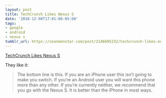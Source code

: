 ```yaml
---
layout: post
title: TechCrunch Likes Nexus S
date: '2010-12-08T17:01:06-05:00'
tags:
- google
- android
- nexus s
tumblr_url: https://seanmonstar.com/post/2146695232/techcrunch-likes-nexus-s
---
```

[TechCrunch Likes Nexus S](http://techcrunch.com/2010/12/06/google-nexus-s-review/)  

They like it:

> The bottom line is this. If you are an iPhone user this isn’t going to make you switch. If you’re an Android user you will want this phone more than any other. If you’re currently neither, we recommend that you go with the Nexus S. It is better than the iPhone in most ways.

